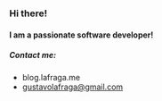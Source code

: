 ### Hi there!

#### I am a passionate software developer!

##### Contact me:

- blog.lafraga.me
- gustavolafraga@gmail.com

